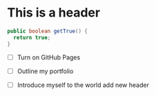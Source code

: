 # This is a header

``` java
public boolean getTrue() {
  return true;
}
```

- [ ] Turn on GitHub Pages
- [ ] Outline my portfolio
- [ ] Introduce myself to the world
add new header

